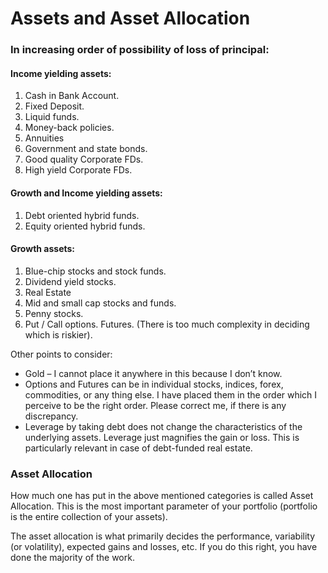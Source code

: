 # Assets and Asset Allocation

### In increasing order of possibility of loss of principal:

#### **Income yielding assets:**

1.  Cash in Bank Account.
2.  Fixed Deposit.
3.  Liquid funds.
4.  Money-back policies.
5.  Annuities
6.  Government and state bonds.
7.  Good quality Corporate FDs.
8.  High yield Corporate FDs.

#### Growth and Income yielding assets:

1.  Debt oriented hybrid funds.
2.  Equity oriented hybrid funds.

#### **Growth assets:**

1.  Blue-chip stocks and stock funds.
2.  Dividend yield stocks.
3.  Real Estate
4.  Mid and small cap stocks and funds.
5.  Penny stocks.
6.  Put / Call options. Futures. (There is too much complexity in deciding which is riskier).

Other points to consider:

-   Gold – I cannot place it anywhere in this because I don’t know.
-   Options and Futures can be in individual stocks, indices, forex, commodities, or any thing else. I have placed them in the order which I perceive to be the right order. Please correct me, if there is any discrepancy.
-   Leverage by taking debt does not change the characteristics of the underlying assets. Leverage just magnifies the gain or loss. This is particularly relevant in case of debt-funded real estate.

### Asset Allocation

How much one has put in the above mentioned categories is called Asset Allocation. This is the most important parameter of your portfolio (portfolio is the entire collection of your assets).

The asset allocation is what primarily decides the performance, variability (or volatility), expected gains and losses, etc. If you do this right, you have done the majority of the work.

